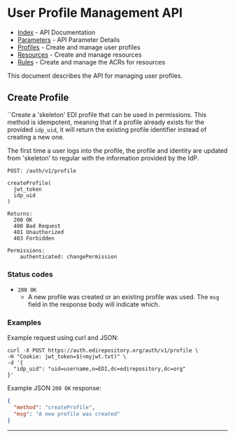 # User Profile Management API

- [Index](index.md) - API Documentation
- [Parameters](parameters.md) - API Parameter Details
- [Profiles](profile.md) - Create and manage user profiles
- [Resources](resource.md) - Create and manage resources
- [Rules](rule.md) - Create and manage the ACRs for resources

This document describes the API for managing user profiles.

## Create Profile

``Create a 'skeleton' EDI profile that can be used in permissions. This method is idempotent, meaning that if a profile already exists for the provided `idp_uid`, it will return the existing profile identifier instead of creating a new one.

The first time a user logs into the profile, the profile and identity are updated from 'skeleton' to regular with the information provided by the IdP.

```
POST: /auth/v1/profile

createProfile(
  jwt_token
  idp_uid
)

Returns:
  200 OK
  400 Bad Request
  401 Unauthorized
  403 Forbidden
  
Permissions:
    authenticated: changePermission
```

### Status codes

- `200 OK`
  - A new profile was created or an existing profile was used. The `msg` field in the response body will indicate which.

### Examples

Example request using curl and JSON:

```shell
curl -X POST https://auth.edirepository.org/auth/v1/profile \
-H "Cookie: jwt_token=$(<myjwt.txt)" \
-d '{
  "idp_uid": "uid=username,o=EDI,dc=edirepository,dc=org"
}'
```

Example JSON `200 OK` response:

```json
{
  "method": "createProfile",
  "msg": "A new profile was created"
}
```

---

